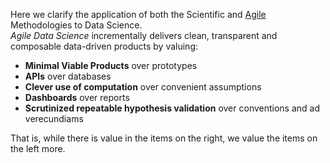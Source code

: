 Here we clarify the application of both the Scientific and [Agile](http://www.agilemanifesto.org/) Methodologies to Data Science.  
*Agile Data Science* incrementally delivers clean, transparent and composable data-driven products by valuing:

 - **Minimal Viable Products** over prototypes
 - **APIs** over databases
 - **Clever use of computation** over convenient assumptions
 - **Dashboards** over reports
 - **Scrutinized repeatable hypothesis validation** over conventions and ad verecundiams

That is, while there is value in the items on the right, we value the items on the left more.

